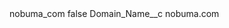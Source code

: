 <?xml version="1.0" encoding="UTF-8"?>
<CustomMetadata xmlns="http://soap.sforce.com/2006/04/metadata" xmlns:xsi="http://www.w3.org/2001/XMLSchema-instance" xmlns:xsd="http://www.w3.org/2001/XMLSchema">
    <label>nobuma_com</label>
    <protected>false</protected>
    <values>
        <field>Domain_Name__c</field>
        <value xsi:type="xsd:string">nobuma.com</value>
    </values>
</CustomMetadata>
